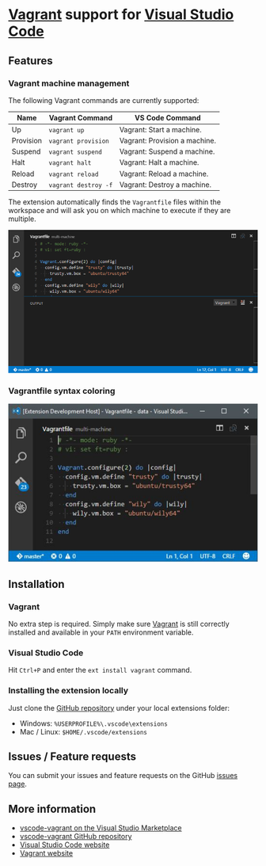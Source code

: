 # [Vagrant](https://www.vagrantup.com/) support for [Visual Studio Code](https://code.visualstudio.com/)

## Features
### Vagrant machine management
The following Vagrant commands are currently supported:

| Name      | Vagrant Command      | VS Code Command               |
|-----------|----------------------|-------------------------------|
| Up        | `vagrant up`         | Vagrant: Start a machine.     |
| Provision | `vagrant provision`  | Vagrant: Provision a machine. |
| Suspend   | `vagrant suspend`    | Vagrant: Suspend a machine.   |
| Halt      | `vagrant halt`       | Vagrant: Halt a machine.      |
| Reload    | `vagrant reload`     | Vagrant: Reload a machine.    |
| Destroy   | `vagrant destroy -f` | Vagrant: Destroy a machine.   |

The extension automatically finds the `Vagrantfile` files within the workspace and will ask you on which machine to execute if they are multiple.

![vagrant up within vscode](images/command-up.gif)

### Vagrantfile syntax coloring
![Syntax coloring](images/syntax-coloring.jpg)

## Installation
### Vagrant
No extra step is required. Simply make sure [Vagrant](https://www.vagrantup.com/) is still correctly installed and available in your `PATH` environment variable.

### Visual Studio Code
Hit `Ctrl+P` and enter the `ext install vagrant` command.

### Installing the extension locally
Just clone the [GitHub repository](https://github.com/bbenoist/vscode-vagrant) under your local extensions folder:
* Windows: `%USERPROFILE%\.vscode\extensions`
* Mac / Linux: `$HOME/.vscode/extensions`

## Issues / Feature requests
You can submit your issues and feature requests on the GitHub [issues page](https://github.com/bbenoist/vscode-nix/issues).

## More information
* [vscode-vagrant on the Visual Studio Marketplace](https://marketplace.visualstudio.com/items/bbenoist.Vagrant)
* [vscode-vagrant GitHub repository](https://github.com/bbenoist/vscode-vagrant)
* [Visual Studio Code website](http://code.visualstudio.com/)
* [Vagrant website](https://www.vagrantup.com/)
